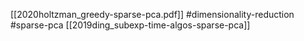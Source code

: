 [[2020holtzman_greedy-sparse-pca.pdf]]
#dimensionality-reduction #sparse-pca
[[2019ding_subexp-time-algos-sparse-pca]]

